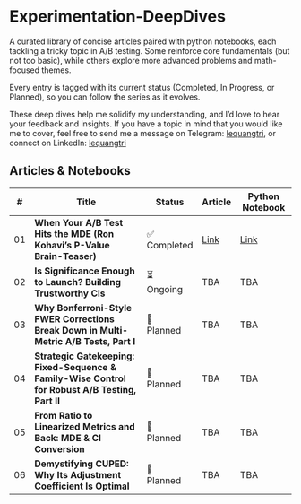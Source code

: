 # Experimentation-DeepDives

A curated library of concise articles paired with python notebooks, each tackling a tricky topic in A/B testing. Some reinforce core fundamentals (but not too basic), while others explore more advanced problems and math-focused themes. 

Every entry is tagged with its current status (Completed, In Progress, or Planned), so you can follow the series as it evolves. 

These deep dives help me solidify my understanding, and I’d love to hear your feedback and insights. 
If you have a topic in mind that you would like me to cover, feel free to send me a message on Telegram: [lequangtri](https://t.me/lequangtri), or connect on LinkedIn: [lequangtri](https://www.linkedin.com/in/lequangtri/)

## Articles & Notebooks
| # | Title | Status | Article | Python Notebook | 
|-|-|-|-|-|
| 01 | **When Your A/B Test Hits the MDE (Ron Kohavi’s P-Value Brain-Teaser)** | ✅<br>Completed | [Link](articles/01_When_Your_AB_Test_Hits_The_MDE/When_Your_AB_Test_Hits_the_MDE.pdf) | [Link](articles/01_When_Your_AB_Test_Hits_The_MDE/When_Your_AB_Test_Hits_The_MDE.ipynb)  |
| 02 | **Is Significance Enough to Launch? Building Trustworthy CIs** | ⏳<br>Ongoing | TBA | TBA |
| 03 | **Why Bonferroni-Style FWER Corrections Break Down in Multi-Metric A/B Tests, Part I** | 📌<br>Planned | TBA | TBA |
| 04 | **Strategic Gatekeeping: Fixed-Sequence & Family-Wise Control for Robust A/B Testing, Part II** | 📌<br>Planned | TBA | TBA |
| 05 | **From Ratio to Linearized Metrics and Back: MDE & CI Conversion** | 📌<br>Planned | TBA | TBA |
| 06 | **Demystifying CUPED: Why Its Adjustment Coefficient Is Optimal** | 📌<br>Planned | TBA | TBA |
